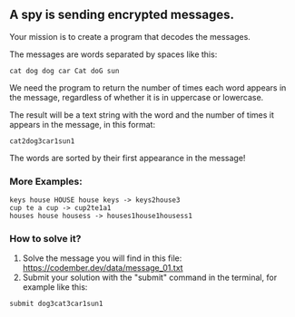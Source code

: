 ## A spy is sending encrypted messages.

Your mission is to create a program that decodes the messages.

The messages are words separated by spaces like this:

```
cat dog dog car Cat doG sun
```

We need the program to return the number of times each word appears in the message, regardless of whether it is in uppercase or lowercase.

The result will be a text string with the word and the number of times it appears in the message, in this format:

```
cat2dog3car1sun1
```

The words are sorted by their first appearance in the message!

### More Examples:
```
keys house HOUSE house keys -> keys2house3
cup te a cup -> cup2te1a1
houses house housess -> houses1house1housess1
```

### How to solve it?

1. Solve the message you will find in this file: https://codember.dev/data/message_01.txt
2. Submit your solution with the "submit" command in the terminal, for example like this:

```
submit dog3cat3car1sun1
```